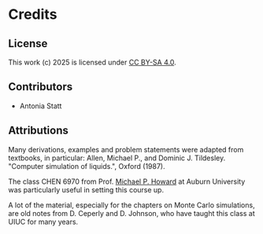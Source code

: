 # Credits

## License

This work (c) 2025 is licensed under
[CC BY-SA 4.0](https://creativecommons.org/licenses/by-sa/4.0/).

## Contributors

- Antonia Statt

## Attributions

Many derivations, examples and problem statements were adapted from textbooks, in particular: Allen, Michael P., and Dominic J. Tildesley. "Computer simulation of liquids.", Oxford (1987).

The class CHEN 6970 from Prof. [Michael P. Howard](https://www.eng.auburn.edu/directory/mph0043) at Auburn University was particularly useful in setting this course up.

A lot of the material, especially for the chapters on Monte Carlo simulations, are old notes from D. Ceperly and D.  Johnson, who have taught this class at UIUC for many years.